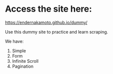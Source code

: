 # Access the site here: 

 https://endernakamoto.github.io/dummy/


 Use this dummy site to practice and learn scraping. 

 We have: 
 
 1. Simple 
 2. Form 
 3. Infinite Scroll 
 4. Pagination 